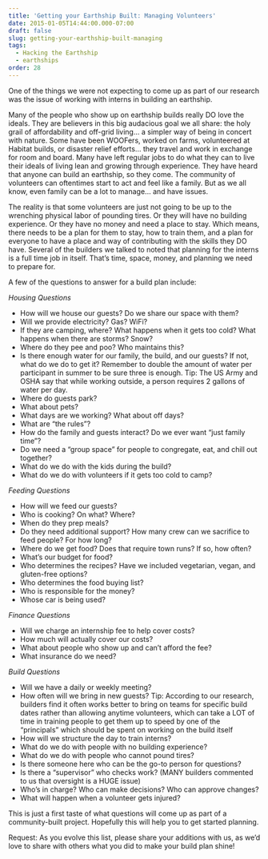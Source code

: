 ```yaml
---
title: 'Getting your Earthship Built: Managing Volunteers'
date: 2015-01-05T14:44:00.000-07:00
draft: false
slug: getting-your-earthship-built-managing
tags:
  - Hacking the Earthship
  - earthships
order: 28
---
```


One of the things we were not expecting to come up as part of our research was the issue of working with interns in building an earthship.

Many of the people who show up on earthship builds really DO love the ideals. They are believers in this big audacious goal we all share: the holy grail of affordability and off-grid living… a simpler way of being in concert with nature. Some have been WOOFers, worked on farms, volunteered at Habitat builds, or disaster relief efforts… they travel and work in exchange for room and board. Many have left regular jobs to do what they can to live their ideals of living lean and growing through experience. They have heard that anyone can build an earthship, so they come. The community of volunteers can oftentimes start to act and feel like a family. But as we all know, even family can be a lot to manage... and have issues.

The reality is that some volunteers are just not going to be up to the wrenching physical labor of pounding tires. Or they will have no building experience. Or they have no money and need a place to stay. Which means, there needs to be a plan for them to stay, how to train them, and a plan for everyone to have a place and way of contributing with the skills they DO have. Several of the builders we talked to noted that planning for the interns is a full time job in itself. That’s time, space, money, and planning we need to prepare for.

A few of the questions to answer for a build plan include:  

_Housing Questions_

- How will we house our guests? Do we share our space with them?
- Will we provide electricity? Gas? WiFi?
- If they are camping, where? What happens when it gets too cold? What happens when there are storms? Snow?
- Where do they pee and poo? Who maintains this?
- Is there enough water for our family, the build, and our guests? If not, what do we do to get it? Remember to double the amount of water per participant in summer to be sure three is enough. Tip: The US Army and OSHA say that while working outside, a person requires 2 gallons of water per day.
- Where do guests park?
- What about pets?
- What days are we working? What about off days?
- What are “the rules”?
- How do the family and guests interact? Do we ever want “just family time”?
- Do we need a “group space” for people to congregate, eat, and chill out together?
- What do we do with the kids during the build?
- What do we do with volunteers if it gets too cold to camp?

_Feeding Questions_

- How will we feed our guests?
- Who is cooking? On what? Where?
- When do they prep meals?
- Do they need additional support? How many crew can we sacrifice to feed people? For how long?
- Where do we get food? Does that require town runs? If so, how often?
- What’s our budget for food?
- Who determines the recipes? Have we included vegetarian, vegan, and gluten-free options?
- Who determines the food buying list?
- Who is responsible for the money?
- Whose car is being used?

_Finance Questions_

- Will we charge an internship fee to help cover costs?
- How much will actually cover our costs?
- What about people who show up and can’t afford the fee?
- What insurance do we need?

_Build Questions_

- Will we have a daily or weekly meeting?
- How often will we bring in new guests? Tip: According to our research, builders find it often works better to bring on teams for specific build dates rather than allowing anytime volunteers, which can take a LOT of time in training people to get them up to speed by one of the “principals” which should be spent on working on the build itself
- How will we structure the day to train interns?
- What do we do with people with no building experience?
- What do we do with people who cannot pound tires?
- Is there someone here who can be the go-to person for questions?
- Is there a “supervisor” who checks work? (MANY builders commented to us that oversight is a HUGE issue)
- Who’s in charge? Who can make decisions? Who can approve changes?
- What will happen when a volunteer gets injured?

This is just a first taste of what questions will come up as part of a community-built project. Hopefully this will help you to get started planning.

Request: As you evolve this list, please share your additions with us, as we’d love to share with others what you did to make your build plan shine!
